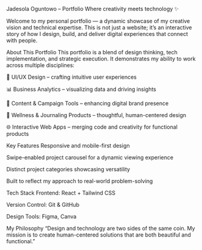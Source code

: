 Jadesola Oguntowo – Portfolio
Where creativity meets technology ✨

Welcome to my personal portfolio — a dynamic showcase of my creative vision and technical expertise.
This is not just a website; it’s an interactive story of how I design, build, and deliver digital experiences that connect with people.

About This Portfolio
This portfolio is a blend of design thinking, tech implementation, and strategic execution.
It demonstrates my ability to work across multiple disciplines:

🎨 UI/UX Design – crafting intuitive user experiences

📊 Business Analytics – visualizing data and driving insights

📱 Content & Campaign Tools – enhancing digital brand presence

🧘 Wellness & Journaling Products – thoughtful, human-centered design

🌐 Interactive Web Apps – merging code and creativity for functional products

Key Features
Responsive and mobile-first design

Swipe-enabled project carousel for a dynamic viewing experience

Distinct project categories showcasing versatility

Built to reflect my approach to real-world problem-solving

Tech Stack
Frontend: React + Tailwind CSS

Version Control: Git & GitHub

Design Tools: Figma, Canva





My Philosophy
“Design and technology are two sides of the same coin.
My mission is to create human-centered solutions that are both beautiful and functional.”



